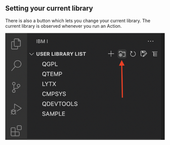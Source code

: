 #

## Setting your current library

There is also a button which lets you change your current library. The current library is observed whenever you run an Action.

![](./currentlib.png)
